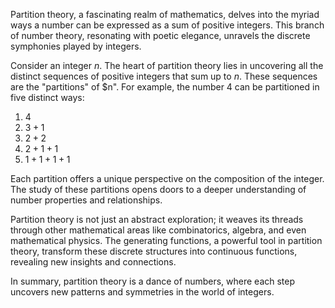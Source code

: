 Partition theory, a fascinating realm of mathematics, delves into the myriad ways a number can be expressed as a sum of positive integers. This branch of number theory, resonating with poetic elegance, unravels the discrete symphonies played by integers.

Consider an integer $n$. The heart of partition theory lies in uncovering all the distinct sequences of positive integers that sum up to $n$. These sequences are the "partitions" of $n". For example, the number 4 can be partitioned in five distinct ways:

1. $4$
2. $3 + 1$
3. $2 + 2$
4. $2 + 1 + 1$
5. $1 + 1 + 1 + 1$

Each partition offers a unique perspective on the composition of the integer. The study of these partitions opens doors to a deeper understanding of number properties and relationships.

Partition theory is not just an abstract exploration; it weaves its threads through other mathematical areas like combinatorics, algebra, and even mathematical physics. The generating functions, a powerful tool in partition theory, transform these discrete structures into continuous functions, revealing new insights and connections.

In summary, partition theory is a dance of numbers, where each step uncovers new patterns and symmetries in the world of integers.